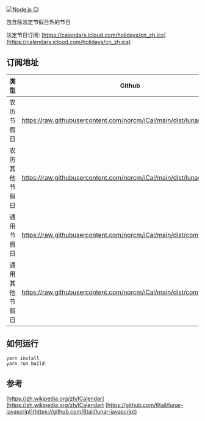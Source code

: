 [![Node.js CI](https://github.com/norcm/iCal/actions/workflows/node.js.yml/badge.svg?branch=main)](https://github.com/norcm/iCal/actions/workflows/node.js.yml)

包含除法定节假日外的节日

法定节日订阅: [https://calendars.icloud.com/holidays/cn_zh.ics](https://calendars.icloud.com/holidays/cn_zh.ics)

## 订阅地址

| 类型           | Github                                                       | CDN                                                          | GHProxy                                                      |
| -------------- | ------------------------------------------------------------ | ------------------------------------------------------------ | ------------------------------------------------------------ |
| 农历节假日     | https://raw.githubusercontent.com/norcm/iCal/main/dist/lunar.ics | https://cdn.jsdelivr.net/gh/norcm/iCal@main/dist/lunar.ics   | https://ghproxy.com/https://raw.githubusercontent.com/norcm/iCal/main/dist/lunar.ics |
| 农历其他节假日 | https://raw.githubusercontent.com/norcm/iCal/main/dist/lunar_other.ics | https://cdn.jsdelivr.net/gh/norcm/iCal@main/dist/lunar_other.ics | https://ghproxy.com/https://raw.githubusercontent.com/norcm/iCal/main/dist/lunar_other.ics |
| 通用节假日     | https://raw.githubusercontent.com/norcm/iCal/main/dist/common.ics | https://cdn.jsdelivr.net/gh/norcm/iCal@main/dist/common.ics  | https://ghproxy.com/https://raw.githubusercontent.com/norcm/iCal/main/dist/common.ics |
| 通用其他节假日 | https://raw.githubusercontent.com/norcm/iCal/main/dist/common_other.ics | https://cdn.jsdelivr.net/gh/norcm/iCal@main/dist/common_other.ics | https://ghproxy.com/https://raw.githubusercontent.com/norcm/iCal/main/dist/common_other.ics |

## 如何运行

```shell
yarn install
yarn run build
```

## 参考

[https://zh.wikipedia.org/zh/ICalendar](https://zh.wikipedia.org/zh/ICalendar)
[https://github.com/6tail/lunar-javascript](https://github.com/6tail/lunar-javascript)
